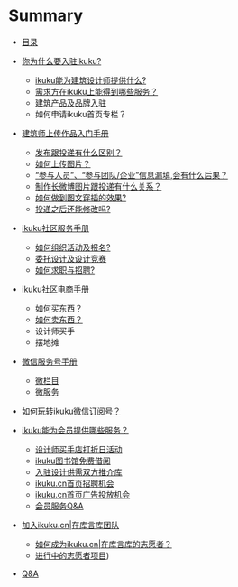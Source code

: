 # Summary

* [目录](README.md)  
* [你为什么要入驻ikuku?](signup.md)  
  * [ikuku能为建筑设计师提供什么?](signup-1.md)
  * [需求方在ikuku上能得到哪些服务？](o2o.md) 
  * [建筑产品及品牌入驻](signup-3.md)  
  * 如何申请ikuku首页专栏？
* [建筑师上传作品入门手册](101.md)
  * [发布跟投递有什么区别？](101-1.md)
  * [如何上传图片？](101-2.md)
  * [“参与人员”、“参与团队/企业”信息漏填,会有什么后果？](101-3.md)
  * [制作长微博图片跟投递有什么关系？](101-4.md) 
  * [如何做到图文穿插的效果?](101-5.md)
  * [投递之后还能修改吗?](101-6.md)
 
* [ikuku社区服务手册](ucenter.md)   
  * [如何组织活动及报名?](ucenter-1.md)  
  * [委托设计及设计竞赛](ucenter-3.md)
  * [如何求职与招聘?](ucenter-2.md)
  
* [ikuku社区电商手册](shop.md)  
  * 如何买东西？
  * [如何卖东西？](shop-2.md)  
  * 设计师买手 
  * 摆地摊  
   
   
* [微信服务号手册](weixin.md)
  * [微栏目](weixin-2.md)
  * [微服务](weixin-3.md)
  
  
* [如何玩转ikuku微信订阅号？](weixinsubscribe.md)  


* [ikuku能为会员提供哪些服务？](member.md)  
  * [设计师买手店打折日活动](member-3.md)
  * [ikuku图书馆免费借阅](library.md)  
  * [入驻设计供需双方推介库](member-4.md)  
  * [ikuku.cn首页招聘机会](member-5.md)  
  * [ikuku.cn首页广告投放机会](member-6.md)
  * [会员服务Q&A](member-2.md)  

* [加入ikuku.cn|在库言库团队](volunteer.md)    
  * [如何成为ikuku.cn|在库言库的志愿者？](volunteer-1.md)  
  * [进行中的志愿者项目](volunteer-2.md))

* [Q&A](qa.md)

